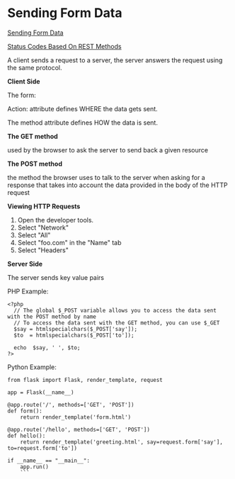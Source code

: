 # **Sending Form Data**

[Sending Form Data](https://developer.mozilla.org/en-US/docs/Learn/Forms/Sending_and_retrieving_form_data)

[Status Codes Based On REST Methods](https://www.moesif.com/blog/technical/api-design/Which-HTTP-Status-Code-To-Use-For-Every-CRUD-App/)

A client sends a request to a server, the server answers the request using the same protocol.

**Client Side**

The form:

Action: attribute defines WHERE the data gets sent.

The method attribute defines HOW the data is sent.

**The GET method**

used by the browser to ask the server to send back a given resource

**The POST method**

the method the browser uses to talk to the server when asking for a response that takes into account the data provided in the body of the HTTP request

**Viewing HTTP Requests**

1. Open the developer tools.
2. Select "Network"
3. Select "All"
4. Select "foo.com" in the "Name" tab
5. Select "Headers"

**Server Side**

The server sends key value pairs

PHP Example:

```
<?php
  // The global $_POST variable allows you to access the data sent with the POST method by name
  // To access the data sent with the GET method, you can use $_GET
  $say = htmlspecialchars($_POST['say']);
  $to  = htmlspecialchars($_POST['to']);

  echo  $say, ' ', $to;
?>
```

Python Example:

```
from flask import Flask, render_template, request

app = Flask(__name__)

@app.route('/', methods=['GET', 'POST'])
def form():
    return render_template('form.html')

@app.route('/hello', methods=['GET', 'POST'])
def hello():
    return render_template('greeting.html', say=request.form['say'], to=request.form['to'])

if __name__ == "__main__":
    app.run()
    ```
    